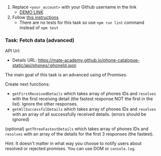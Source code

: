 1. Replace `<your_account>` with your Github username in the link
    - [DEMO LINK](https://<your_account>.github.io/js_notification_DOM/)
2. Follow [this instructions](https://mate-academy.github.io/layout_task-guideline/)
    - There are no tests for this task so use `npm run lint` command instead of `npm test`

### Task: Fetch data (advanced)

API Url:
- Details URL: https://mate-academy.github.io/phone-catalogue-static/api/phones/:phoneId.json

The main goal of this task is an advanced using of Promises.

Create next functions:
- `getFirstReceivedDetails` which takes array of phones IDs and `resolves` with the first receiving detail (the fastest response NOT the first in the list). Ignore the other responses.
- `getAllSuccessfulDetails` which takes array of phones IDs and `resolves` with an array of all successfully received details. (errors should be ignored)

(optional) `getThreeFastestDetails` which takes array of phones IDs and `resolves` with an array of the details for the first 3 responses (the fastest).

Hint: It doesn't matter in what way you choose to notify users about resolved or rejected promises. You can use DOM or `console.log`.
